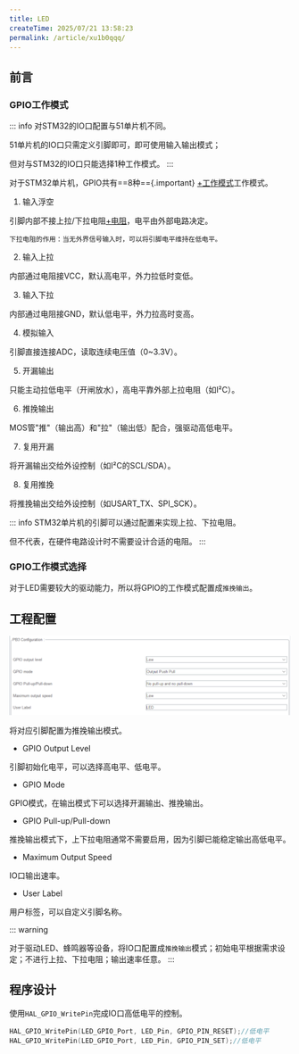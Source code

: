 ```yaml
---
title: LED
createTime: 2025/07/21 13:58:23
permalink: /article/xu1b0qqq/
---
```

## 前言

### GPIO工作模式

::: info
对STM32的IO口配置与51单片机不同。

51单片机的IO口只需定义引脚即可，即可使用输入输出模式；

但对与STM32的IO口只能选择1种工作模式。
:::

对于STM32单片机，GPIO共有==8种=={.important}  [+工作模式]工作模式。

[+工作模式]:
    GPIO大类上分为`输入`、`输出`模式，但是在使用中需要配置成具体的工作模式（8种工作模式种的1种）。

1. 输入浮空

引脚内部不接上拉/下拉电阻[+电阻]，电平由外部电路决定。

[+电阻]:
    上拉电阻的作用：当无外界信号输入时，可以将引脚电平维持在高电平。

    下拉电阻的作用：当无外界信号输入时，可以将引脚电平维持在低电平。

2. 输入上拉

内部通过电阻接VCC，默认高电平，外力拉低时变低。

3. 输入下拉

内部通过电阻接GND，默认低电平，外力拉高时变高。

4. 模拟输入

引脚直接连接ADC，读取连续电压值（0~3.3V）。

5. 开漏输出

只能主动拉低电平（开闸放水），高电平靠外部上拉电阻（如I²C）。

6. 推挽输出

MOS管"推"（输出高）和"拉"（输出低）配合，强驱动高低电平。

7. 复用开漏

将开漏输出交给外设控制（如I²C的SCL/SDA）。

8. 复用推挽

将推挽输出交给外设控制（如USART_TX、SPI_SCK）。

::: info
STM32单片机的引脚可以通过配置来实现上拉、下拉电阻。

但不代表，在硬件电路设计时不需要设计合适的电阻。
:::

### GPIO工作模式选择

对于LED需要较大的驱动能力，所以将GPIO的工作模式配置成`推挽输出`。

## 工程配置

![LED配置](../picture/LED配置.png)

将对应引脚配置为推挽输出模式。

* GPIO Output Level 

引脚初始化电平，可以选择高电平、低电平。

* GPIO Mode 

GPIO模式，在输出模式下可以选择开漏输出、推挽输出。

* GPIO Pull-up/Pull-down

推挽输出模式下，上下拉电阻通常不需要启用，因为引脚已能稳定输出高低电平。

* Maximum Output Speed

IO口输出速率。

* User Label

用户标签，可以自定义引脚名称。

::: warning

 对于驱动LED、蜂鸣器等设备，将IO口配置成`推挽输出`模式；初始电平根据需求设定；不进行上拉、下拉电阻；输出速率任意。
:::

## 程序设计

使用`HAL_GPIO_WritePin`完成IO口高低电平的控制。

```c
HAL_GPIO_WritePin(LED_GPIO_Port, LED_Pin, GPIO_PIN_RESET);//低电平
HAL_GPIO_WritePin(LED_GPIO_Port, LED_Pin, GPIO_PIN_SET);//低电平
```